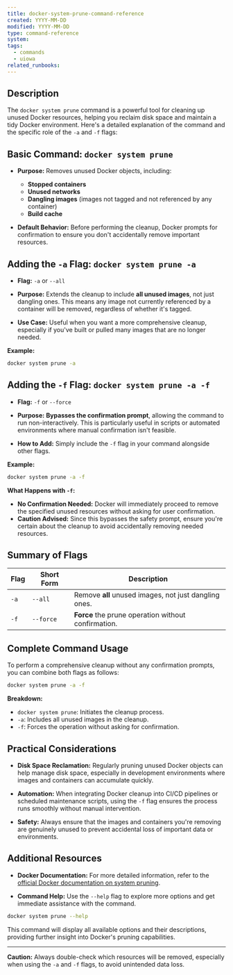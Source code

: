 ```yaml
---
title: docker-system-prune-command-reference
created: YYYY-MM-DD
modified: YYYY-MM-DD
type: command-reference
system: 
tags:
  - commands
  - uiowa
related_runbooks:
---
```

## Description

The `docker system prune` command is a powerful tool for cleaning up unused Docker resources, helping you reclaim disk space and maintain a tidy Docker environment. Here's a detailed explanation of the command and the specific role of the `-a` and `-f` flags:

## Basic Command: `docker system prune`

- **Purpose:** Removes unused Docker objects, including:
  - **Stopped containers**
  - **Unused networks**
  - **Dangling images** (images not tagged and not referenced by any container)
  - **Build cache**

- **Default Behavior:** Before performing the cleanup, Docker prompts for confirmation to ensure you don't accidentally remove important resources.

## Adding the `-a` Flag: `docker system prune -a`

- **Flag:** `-a` or `--all`
- **Purpose:** Extends the cleanup to include **all unused images**, not just dangling ones. This means any image not currently referenced by a container will be removed, regardless of whether it's tagged.

- **Use Case:** Useful when you want a more comprehensive cleanup, especially if you've built or pulled many images that are no longer needed.

**Example:**
```bash
docker system prune -a
```

## Adding the `-f` Flag: `docker system prune -a -f`

- **Flag:** `-f` or `--force`
- **Purpose:** **Bypasses the confirmation prompt**, allowing the command to run non-interactively. This is particularly useful in scripts or automated environments where manual confirmation isn't feasible.

- **How to Add:** Simply include the `-f` flag in your command alongside other flags.

**Example:**
```bash
docker system prune -a -f
```

**What Happens with `-f`:**
- **No Confirmation Needed:** Docker will immediately proceed to remove the specified unused resources without asking for user confirmation.
- **Caution Advised:** Since this bypasses the safety prompt, ensure you're certain about the cleanup to avoid accidentally removing needed resources.

## Summary of Flags

| Flag | Short Form | Description                                          |
|------|------------|------------------------------------------------------|
| `-a` | `--all`    | Remove **all** unused images, not just dangling ones.|
| `-f` | `--force`  | **Force** the prune operation without confirmation.  |

## Complete Command Usage

To perform a comprehensive cleanup without any confirmation prompts, you can combine both flags as follows:

```bash
docker system prune -a -f
```

**Breakdown:**
- `docker system prune`: Initiates the cleanup process.
- `-a`: Includes all unused images in the cleanup.
- `-f`: Forces the operation without asking for confirmation.

## Practical Considerations

- **Disk Space Reclamation:** Regularly pruning unused Docker objects can help manage disk space, especially in development environments where images and containers can accumulate quickly.
  
- **Automation:** When integrating Docker cleanup into CI/CD pipelines or scheduled maintenance scripts, using the `-f` flag ensures the process runs smoothly without manual intervention.

- **Safety:** Always ensure that the images and containers you're removing are genuinely unused to prevent accidental loss of important data or environments.

## Additional Resources

- **Docker Documentation:** For more detailed information, refer to the [official Docker documentation on system pruning](https://docs.docker.com/engine/reference/commandline/system_prune/).
  
- **Command Help:** Use the `--help` flag to explore more options and get immediate assistance with the command.

```bash
docker system prune --help
```

This command will display all available options and their descriptions, providing further insight into Docker's pruning capabilities.

---

**Caution:** Always double-check which resources will be removed, especially when using the `-a` and `-f` flags, to avoid unintended data loss.